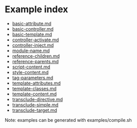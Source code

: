 Example index
=============

- [basic-attribute.md](basic-attribute.md)
- [basic-controller.md](basic-controller.md)
- [basic-template.md](basic-template.md)
- [controller-activate.md](controller-activate.md)
- [controller-inject.md](controller-inject.md)
- [module-name.md](module-name.md)
- [reference-children.md](reference-children.md)
- [reference-parents.md](reference-parents.md)
- [script-content.md](script-content.md)
- [style-content.md](style-content.md)
- [tag-parameters.md](tag-parameters.md)
- [template-attributes.md](template-attributes.md)
- [template-classes.md](template-classes.md)
- [template-content.md](template-content.md)
- [transclude-directive.md](transclude-directive.md)
- [transclude-simple.md](transclude-simple.md)
- [transclude-target.md](transclude-target.md)


Note: examples can be generated with examples/compile.sh
